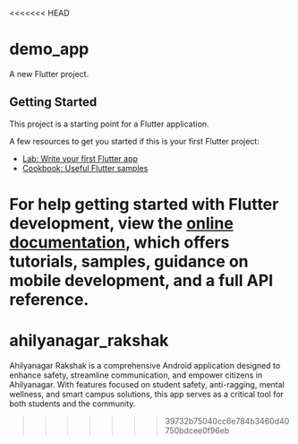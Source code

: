 <<<<<<< HEAD
# demo_app

A new Flutter project.

## Getting Started

This project is a starting point for a Flutter application.

A few resources to get you started if this is your first Flutter project:

- [Lab: Write your first Flutter app](https://docs.flutter.dev/get-started/codelab)
- [Cookbook: Useful Flutter samples](https://docs.flutter.dev/cookbook)

For help getting started with Flutter development, view the
[online documentation](https://docs.flutter.dev/), which offers tutorials,
samples, guidance on mobile development, and a full API reference.
=======
# ahilyanagar_rakshak
Ahilyanagar Rakshak is a comprehensive Android application designed to enhance safety, streamline communication, and empower citizens in Ahilyanagar. With features focused on student safety, anti-ragging, mental wellness, and smart campus solutions, this app serves as a critical tool for both students and the community.
>>>>>>> 39732b75040cc6e784b3460d40750bdcee0f96eb
